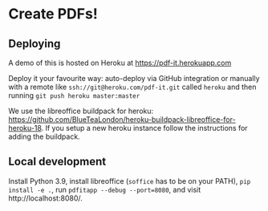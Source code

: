 # Create PDFs!


## Deploying

A demo of this is hosted on Heroku at https://pdf-it.herokuapp.com

Deploy it your favourite way: auto-deploy via GitHub integration or manually
with a remote like `ssh://git@heroku.com/pdf-it.git` called `heroku` and then
running `git push heroku master:master`

We use the libreoffice buildpack for heroku: https://github.com/BlueTeaLondon/heroku-buildpack-libreoffice-for-heroku-18. If you setup a new heroku instance follow the instructions
for adding the buildpack.

## Local development

Install Python 3.9, install libreoffice (`soffice` has to be on your PATH),
`pip install -e .`, run `pdfitapp --debug --port=8080`, and visit
http://localhost:8080/.
